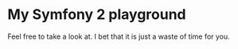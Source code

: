 My Symfony 2 playground
========================

Feel free to take a look at. I bet that it is just a waste of time for you.